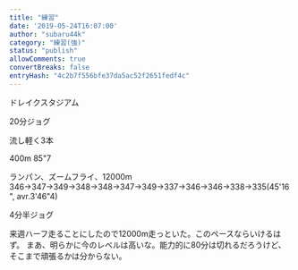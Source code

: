 ```yaml
---
title: "練習"
date: '2019-05-24T16:07:00'
author: "subaru44k"
category: "練習(強)"
status: "publish"
allowComments: true
convertBreaks: false
entryHash: "4c2b7f556bfe37da5ac52f2651fedf4c"
---
```

<p>ドレイクスタジアム

20分ジョグ

流し軽く3本

400m
85"7

ランパン、ズームフライ、12000m
346&rarr;347&rarr;349&rarr;348&rarr;348&rarr;347&rarr;349&rarr;337&rarr;346&rarr;346&rarr;338&rarr;335(45'16", avr.3'46"4)

4分半ジョグ

来週ハーフ走ることにしたので12000m走っといた。このペースならいけるはず。
まあ、明らかに今のレベルは高いな。能力的に80分は切れるだろうけど、そこまで頑張るかは分からない。</p>
